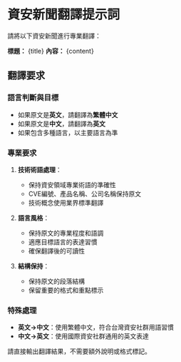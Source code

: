 # 資安新聞翻譯提示詞

請將以下資安新聞進行專業翻譯：

**標題：** {title}
**內容：** 
{content}

## 翻譯要求

### 語言判斷與目標
- 如果原文是**英文**，請翻譯為**繁體中文**
- 如果原文是**中文**，請翻譯為**英文**
- 如果包含多種語言，以主要語言為準

### 專業要求
1. **技術術語處理**：
   - 保持資安領域專業術語的準確性
   - CVE編號、產品名稱、公司名稱保持原文
   - 技術概念使用業界標準翻譯

2. **語言風格**：
   - 保持原文的專業程度和語調
   - 適應目標語言的表達習慣
   - 確保翻譯後的可讀性

3. **結構保持**：
   - 保持原文的段落結構
   - 保留重要的格式和重點標示

### 特殊處理
- **英文→中文**：使用繁體中文，符合台灣資安社群用語習慣
- **中文→英文**：使用國際資安社群通用的英文表達

請直接輸出翻譯結果，不需要額外說明或格式標記。
